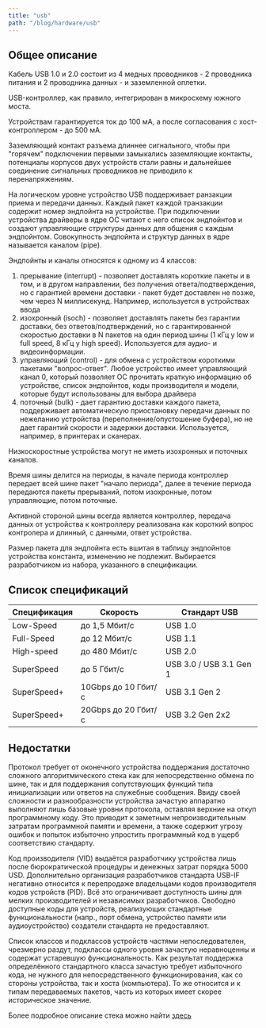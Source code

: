 ```yaml
---
title: "usb"
path: "/blog/hardware/usb"
---
```


## Общее описание

Кабель USB 1.0 и 2.0 состоит из 4 медных проводников - 2 проводника питания и 2 проводника данных - и заземленной оплетки.

USB-контроллер, как правило, интегрирован в микросхему южного моста.

Устройствам гарантируется ток до 100 мА, а после согласования с хост-контроллером - до 500 мА.

Заземляющий контакт разъема длиннее сигнального, чтобы при "горячем" подключении первыми замыкались заземляющие контакты, потенциалы корпусов двух устройств стали равны и дальнейшее соединение сигнальных проводников не приводило к перенапряжениям.

На логическом уровне устройство USB поддерживает ранзакции приема и передачи данных. Каждый пакет каждой транзакции содержит номер эндпойнта на устройстве. При подключении устройства драйверы в ядре ОС читают с него список эндпойнтов и создают управляющие структуры данных для общения с каждым эндпойнтом. Совокупность эндпойнта и структур данных в ядре называется каналом (pipe).

Эндпойнты и каналы относятся к одному из 4 классов:

1.  прерывание (interrupt) - позволяет доставлять короткие пакеты и в том, и в другом направлении, без получения ответа/подтверждения, но с гарантией времени доставки - пакет будет доставлен не позже, чем через N миллисекунд. Например, используется в устройствах ввода
2.  изохронный (isoch) - позволяет доставлять пакеты без гарантии доставки, без ответов/подтверждений, но с гарантированной скоростью доставки в N пакетов на один период шины (1 кГц у low и full speed, 8 кГц у high speed). Используется для аудио- и видеоинформации.
3.  управляющий (control) - для обмена с устройством короткими пакетами "вопрос-ответ". Любое устройство имеет управляющий канал 0, который позволяет ОС прочитать краткую информацию об устройстве, список эндпойнтов, коды производителя и модели, которые будут использованы для выбора драйвера
4.  поточный (bulk) - дает гарантию доставки каждого пакета, поддерживает автоматическую приостановку передачи данных по нежеланию устройства (переполнение/опустошение буфера), но не дает гарантий скорости и задержки доставки. Используется, например, в принтерах и сканерах.

Низкоскоростные устройства могут не иметь изохронных и поточных каналов.

Время шины делится на периоды, в начале периода контроллер передает всей шине пакет "начало периода", далее в течение периода передаются пакеты прерываний, потом изохронные, потом управляющие, потом поточные.

Активной стороной шины всегда является контроллер, передача данных от устройства к контроллеру реализована как короткий вопрос контролера и длинный, с данными, ответ устройства.

Размер пакета для эндпойнта есть вшитая в таблицу эндпойнтов устройства константа, изменению не подлежит. Выбирается разработчиком из набора, указанного в спецификации.

## Список спецификаций

| Спецификация | Скорость            | Стандарт USB            |
| ------------ | ------------------- | ----------------------- |
| Low-Speed    | до 1,5 Мбит/с       | USB 1.0                 |
| Full-Speed   | до 12 Мбит/с        | USB 1.1                 |
| High-speed   | до 480 Мбит/с       | USB 2.0                 |
| SuperSpeed   | до 5 Гбит/с         | USB 3.0 / USB 3.1 Gen 1 |
| SuperSpeed+  | 10Gbps до 10 Гбит/с | USB 3.1 Gen 2           |
| SuperSpeed+  | 20Gbps до 20 Гбит/с | USB 3.2 Gen 2x2         |

## Недостатки

Протокол требует от оконечного устройства поддержания достаточно сложного алгоритмического стека как для непосредственно обмена по шине, так и для поддержания сопутствующих функций типа инициализации или ответов на служебные сообщения. Ввиду своей сложности и разнообразности устройства зачастую аппаратно выполняют лишь базовые уровни протокола, оставляя верхние на откуп программному коду. Это приводит к заметным непроизводительным затратам программной памяти и времени, а также содержит угрозу ошибок и попыток избыточно упростить программный код в ущерб соответствию стандарту.

Код производителя (VID) выдаётся разработчику устройства лишь после бюрократической процедуры и денежных затрат порядка 5000 USD. Дополнительно организация разработчиков стандарта USB-IF негативно относится к перепродаже владельцами кодов производителя кодов устройств (PID). Всё это ограничивает доступность шины для мелких производителей и независимых разработчиков. Свободно доступные коды для устройств, реализующих стандартные функциональности (напр., порт обмена, устройство памяти или аудиоустройство) создатели стандарта не предоставляют.

Список классов и подклассов устройств частями непоследователен, чрезмерно раздут, подклассы одного уровня зачастую неравноценны и содержат устаревшую функциональность. Как результат поддержка определённого стандартного класса зачастую требует избыточного кода, не нужного для непосредственного функционирования, как со стороны устройства, так и хоста (компьютера). То же относится и к типам передаваемых пакетов, часть из которых имеет скорее историческое значение.



Более подробное описание стека можно найти [здесь](https://habr.com/post/236401/)